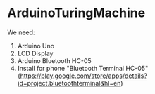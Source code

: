 # ArduinoTuringMachine
We need:
1) Arduino Uno
2) LCD Display
3) Arduino Bluetooth HC-05
4) Install for phone "Bluetooth Terminal HC-05" (https://play.google.com/store/apps/details?id=project.bluetoothterminal&hl=en)
